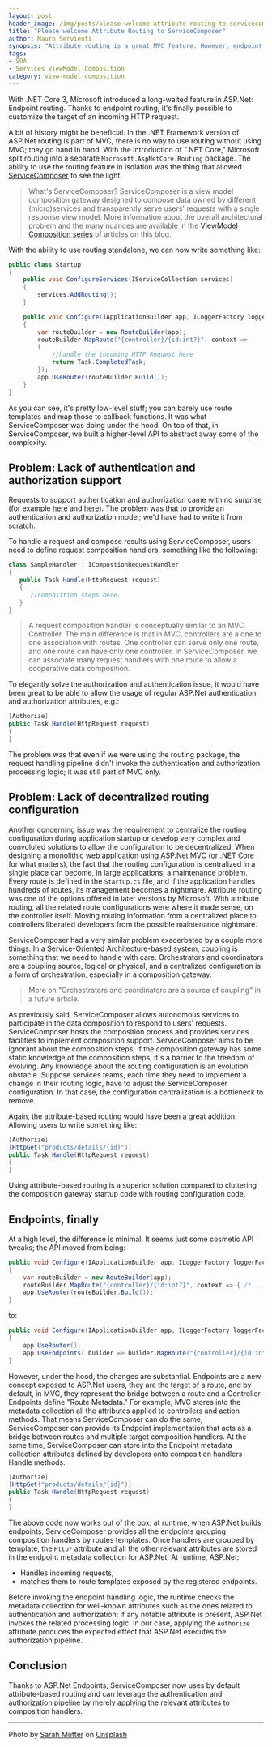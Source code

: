 ```yaml
---
layout: post
header_image: /img/posts/please-welcome-attribute-routing-to-servicecomposer/header.jpg
title: "Please welcome Attribute Routing to ServiceComposer"
author: Mauro Servienti
synopsis: "Attribute routing is a great MVC feature. However, endpoint routing is the game-changer. Library authors can plug in custom route handling and benefit from all the attribute routing goodies. It's easier than ever."
tags:
- SOA
- Services ViewModel Composition
category: view-model-composition
---
```


With .NET Core 3, Microsoft introduced a long-waited feature in ASP.Net: Endpoint routing. Thanks to endpoint routing, it's finally possible to customize the target of an incoming HTTP request.

A bit of history might be beneficial. In the .NET Framework version of ASP.Net routing is part of MVC, there is no way to use routing without using MVC; they go hand in hand. With the introduction of ".NET Core," Microsoft split routing into a separate `Microsoft.AspNetCore.Routing` package. The ability to use the routing feature in isolation was the thing that allowed [ServiceComposer](https://github.com/ServiceComposer) to see the light.

> What's ServiceComposer? ServiceComposer is a view model composition gateway designed to compose data owned by different (micro)services and transparently serve users' requests with a single response view model. More information about the overall architectural problem and the many nuances are available in the [ViewModel Composition series](https://milestone.topics.it/categories/view-model-composition) of articles on this blog.

With the ability to use routing standalone, we can now write something like:

```csharp
public class Startup
{
    public void ConfigureServices(IServiceCollection services)
    {
        services.AddRouting();
    }

    public void Configure(IApplicationBuilder app, ILoggerFactory loggerFactory)
    {
        var routeBuilder = new RouteBuilder(app);
        routeBuilder.MapRoute("{controller}/{id:int?}", context =>
        {
            //handle the incoming HTTP Request here
            return Task.CompletedTask;
        });
        app.UseRouter(routeBuilder.Build());
    }
}
```

As you can see, it's pretty low-level stuff; you can barely use route templates and map those to callback functions. It was what ServiceComposer was doing under the hood. On top of that, in ServiceComposer, we built a higher-level API to abstract away some of the complexity.

## Problem: Lack of authentication and authorization support

Requests to support authentication and authorization came with no surprise (for example [here](https://github.com/ServiceComposer/ServiceComposer.AspNetCore.Mvc/issues/53) and [here](https://github.com/mauroservienti/designing-a-ui-for-microservices-demos/issues/2)). The problem was that to provide an authentication and authorization model; we'd have had to write it from scratch.

To handle a request and compose results using ServiceComposer, users need to define request composition handlers, something like the following:

```csharp
class SampleHandler : ICompostionRequestHandler
{
   public Task Handle(HttpRequest request)
   {
      //composition steps here.
   }
}
```

> A request composition handler is conceptually similar to an MVC Controller. The main difference is that in MVC, controllers are a one to one association with routes. One controller can serve only one route, and one route can have only one controller. In ServiceComposer, we can associate many request handlers with one route to allow a cooperative data composition.

To elegantly solve the authorization and authentication issue, it would have been great to be able to allow the usage of regular ASP.Net authentication and authorization attributes, e.g.:

```csharp
[Authorize]
public Task Handle(HttpRequest request)
{
}
```

The problem was that even if we were using the routing package, the request handling pipeline didn't invoke the authentication and authorization processing logic; it was still part of MVC only.

## Problem: Lack of decentralized routing configuration

Another concerning issue was the requirement to centralize the routing configuration during application startup or develop very complex and convoluted solutions to allow the configuration to be decentralized.
When designing a monolithic web application using ASP.Net MVC (or .NET Core for what matters), the fact that the routing configuration is centralized in a single place can become, in large applications, a maintenance problem. Every route is defined in the `Startup.cs` file, and if the application handles hundreds of routes, its management becomes a nightmare. Attribute routing was one of the options offered in later versions by Microsoft. With attribute routing, all the related route configurations were where it made sense, on the controller itself. Moving routing information from a centralized place to controllers liberated developers from the possible maintenance nightmare.

ServiceComposer had a very similar problem exacerbated by a couple more things. In a Service-Oriented Architecture-based system, coupling is something that we need to handle with care. Orchestrators and coordinators are a coupling source, logical or physical, and a centralized configuration is a form of orchestration, especially in a composition gateway.

> More on "Orchestrators and coordinators are a source of coupling" in a future article.

As previously said, ServiceComposer allows autonomous services to participate in the data composition to respond to users' requests. ServiceComposer hosts the composition process and provides services facilities to implement composition support. ServiceComposer aims to be ignorant about the composition steps; if the composition gateway has some static knowledge of the composition steps, it's a barrier to the freedom of evolving. Any knowledge about the routing configuration is an evolution obstacle. Suppose services teams, each time they need to implement a change in their routing logic, have to adjust the ServiceComposer configuration. In that case, the configuration centralization is a bottleneck to remove.

Again, the attribute-based routing would have been a great addition. Allowing users to write something like:

```csharp
[Authorize]
[HttpGet("products/details/{id}")]
public Task Handle(HttpRequest request)
{
}
```

Using attribute-based routing is a superior solution compared to cluttering the composition gateway startup code with routing configuration code.

## Endpoints, finally

At a high level, the difference is minimal. It seems just some cosmetic API tweaks; the API moved from being:

```csharp
public void Configure(IApplicationBuilder app, ILoggerFactory loggerFactory)
{
    var routeBuilder = new RouteBuilder(app);
    routeBuilder.MapRoute("{controller}/{id:int?}", context => { /* ... */ });
    app.UseRouter(routeBuilder.Build());
}
```

to:

```csharp
public void Configure(IApplicationBuilder app, ILoggerFactory loggerFactory)
{
    app.UseRouter();
    app.UseEndpoints( builder => builder.MapRoute("{controller}/{id:int?}", context => { /* ... */ }));
}
```

However, under the hood, the changes are substantial. Endpoints are a new concept exposed to ASP.Net users, they are the target of a route, and by default, in MVC, they represent the bridge between a route and a Controller. Endpoints define "Route Metadata." For example, MVC stores into the metadata collection all the attributes applied to controllers and action methods. That means ServiceComposer can do the same; ServiceComposer can provide its Endpoint implementation that acts as a bridge between routes and multiple target composition handlers. At the same time, ServiceComposer can store into the Endpoint metadata collection attributes defined by developers onto composition handlers Handle methods.

```csharp
[Authorize]
[HttpGet("products/details/{id}")]
public Task Handle(HttpRequest request)
{
}
```

The above code now works out of the box; at runtime, when ASP.Net builds endpoints, ServiceComposer provides all the endpoints grouping composition handlers by routes templates. Once handlers are grouped by template, the `Http*` attribute and all the other relevant attributes are stored in the endpoint metadata collection for ASP.Net. At runtime, ASP.Net:

- Handles incoming requests,
- matches them to route templates exposed by the registered endpoints.

Before invoking the endpoint handling logic, the runtime checks the metadata collection for well-known attributes such as the ones related to authentication and authorization; if any notable attribute is present, ASP.Net invokes the related processing logic. In our case, applying the `Authorize` attribute produces the expected effect that ASP.Net executes the authorization pipeline.

## Conclusion 

Thanks to ASP.Net Endpoints, ServiceComposer now uses by default attribute-based routing and can leverage the authentication and authorization pipeline by merely applying the relevant attributes to composition handlers.

---

<span>Photo by <a href="https://unsplash.com/@sarahmutter?utm_source=unsplash&amp;utm_medium=referral&amp;utm_content=creditCopyText">Sarah Mutter</a> on <a href="https://unsplash.com/?utm_source=unsplash&amp;utm_medium=referral&amp;utm_content=creditCopyText">Unsplash</a></span>
